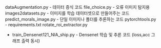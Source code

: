 dataAugmentation.py - 데이터 증식 코드
file_choice.py - 오류 이미지 탐지용
images2datasets.py  - 이미지를 학습 데이터셋으로 만들어주는 코드
predict_morals_image.py - 단일 이미지나 폴더를 추론하는 코드
pytorchtools.py - 
requirements.txt
rotate_roi_extractor.py
* train_Densenet121_NIA_ship.py - Densenet 학습 및 추론 코드 (loss,acc 그래프 출력 동시)
